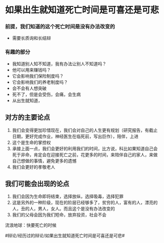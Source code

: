 # 如果出生就知道死亡时间是可喜还是可悲
### 前提，我们知道的这个死亡时间是没有办法改变的
* 需要长质询和长结辩
### 有趣的部分
* 我知道别人知不知道，我有办法让别人不知道吗？
* 他可以用来赚钱吗？
* 它会影响我们保险制度吗？
* 它会影响我们的养老制度吗？
* 会不会有人想突破
* 死不了，但是会受伤，会痛，会生病
* 从出生就知道，






## 对方的主要论点
1. 我们会变得更加珍惜现在，我们会对自己的人生更有规划（研究报告，有截止日期，更好完成作业，神经医生在临死前，写出巨作），陪伴，上进
2. 这个是生命的掌控权
3. 承接上面一点，我们会更好的利用我们的时间，比方说，科比如果知道自己会死于非命，肯定会在迎接死亡之前，花更多的时间，来陪伴自己的家人，来做自己想做的事情，避免更多的遗憾
4. 我们会更好的孝敬老人

## 我们可能会出现的论点
1. 我们会因为生命即将结束，选择放纵，选择吸毒，选择犯罪
2. 这是另外的一种阶级，现在的阶层已经够多了，贫穷的人，富有的人，漂亮的人，丑的人，男人，女人。而且这个是没有办法改变的
3. 我们的父母会因为我们短命，放弃投资，社会不会




流浪地球：快要死亡的时候


















#辩论/经历过的辩论/如果出生就知道死亡时间是可喜还是可悲#